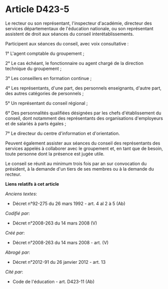 # Article D423-5

Le recteur ou son représentant, l'inspecteur d'académie, directeur des services départementaux de l'éducation nationale, ou
son représentant assistent de droit aux séances du conseil interétablissements.

Participent aux séances du conseil, avec voix consultative :

1° L'agent comptable du groupement ;

2° Le cas échéant, le fonctionnaire ou agent chargé de la direction technique du groupement ;

3° Les conseillers en formation continue ;

4° Les représentants, d'une part, des personnels enseignants, d'autre part, des autres catégories de personnels ;

5° Un représentant du conseil régional ;

6° Des personnalités qualifiées désignées par les chefs d'établissement du conseil, dont notamment des représentants des
organisations d'employeurs et de salariés à parts égales ;

7° Le directeur du centre d'information et d'orientation.

Peuvent également assister aux séances du conseil des représentants des services appelés à collaborer avec le groupement et,
en tant que de besoin, toute personne dont la présence est jugée utile.

Le conseil se réunit au minimum trois fois par an sur convocation du président, à la demande d'un tiers de ses membres ou à
la demande du recteur.

**Liens relatifs à cet article**

_Anciens textes_:

  - Décret n°92-275 du 26 mars 1992 - art. 4 al 2 à 5 (Ab)

_Codifié par_:

  - Décret n°2008-263 du 14 mars 2008 (V)

_Créé par_:

  - Décret n°2008-263 du 14 mars 2008 - art. (V)

_Abrogé par_:

  - Décret n°2012-91 du 26 janvier 2012 - art. 13

_Cité par_:

  - Code de l'éducation - art. D423-11 (Ab)

